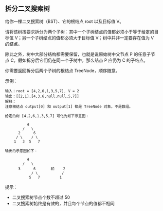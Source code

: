 ## 拆分二叉搜索树

给你一棵二叉搜索树（BST）、它的根结点 root 以及目标值 V。

请将该树按要求拆分为两个子树：其中一个子树结点的值都必须小于等于给定的目标值 V；另一个子树结点的值都必须大于目标值 V；树中并非一定要存在值为 V 的结点。

除此之外，树中大部分结构都需要保留，也就是说原始树中父节点 P 的任意子节点 C，假如拆分后它们仍在同一个子树中，那么结点 P 应仍为 C 的子结点。

你需要返回拆分后两个子树的根结点 TreeNode，顺序随意。

示例：

```
输入：root = [4,2,6,1,3,5,7], V = 2
输出：[[2,1],[4,3,6,null,null,5,7]]
解释：
注意根结点 output[0] 和 output[1] 都是 TreeNode 对象，不是数组。

给定的树 [4,2,6,1,3,5,7] 可化为如下示意图：

          4
        /   \
      2      6
     / \    / \
    1   3  5   7

输出的示意图如下：

          4
        /   \
      3      6       和    2
            / \           /
           5   7         1

```

提示：

* 二叉搜索树节点个数不超过 50
* 二叉搜索树始终是有效的，并且每个节点的值都不相同